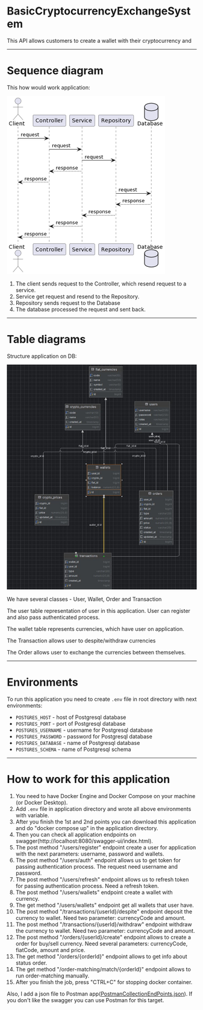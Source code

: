 # BasicCryptocurrencyExchangeSystem
This API allows customers to create a wallet with their cryptocurrency and 


___
# Sequence diagram
This how would work application:

<img src="docs/sequence_diagram.png" alt=""/>

1. The client sends request to the Controller, which resend request to a service.
2. Service get request and resend to the Repository.
3. Repository sends request to the Database
4. The database processed the request and sent back.
___

# Table diagrams
Structure application on DB:

<img src="docs/tables_diagram.jpg" alt=""/>

We have several classes - User, Wallet, Order and Transaction

The user table representation of user in this application. User can register and also pass authenticated process. 

The wallet table represents currencies, which have user on application.

The Transaction allows user to despite/withdraw currencies

The Order allows user to exchange the currencies between themselves.


___

# Environments

To run this application you need to create `.env` file in root directory with next environments:
* `POSTGRES_HOST` - host of Postgresql database
* `POSTGRES_PORT` - port of Postgresql database
* `POSTGRES_USERNAME` - username for Postgresql database
* `POSTGRES_PASSWORD` - password for Postgresql database
* `POSTGRES_DATABASE` - name of Postgresql database
* `POSTGRES_SCHEMA` - name of Postgresql schema


___

# How to work for this application
1. You need to have Docker Engine and Docker Compose on your machine (or Docker Desktop).
2. Add `.env` file in application directory and wrote all above environments with variable.
3. After you finish the 1st and 2nd points you can download this application and do "docker compose up" in the application directory.
4. Then you can check all application endpoints on swagger(http://localhost:8080/swagger-ui/index.html).
5. The post method "/users/register" endpoint create a user for application with the next parameters: username, password and wallets.
6. The post method "/users/auth" endpoint allows us to get token for passing authentication process. The request need username and password.
7. The post method "/users/refresh" endpoint allows us to refresh token for passing authentication process. Need a refresh token.
8. The post method "/users/wallets" endpoint create a wallet with currency.
9. The get method "/users/wallets" endpoint get all wallets that user have.
10. The post method "/transactions/{userId}/despite" endpoint deposit the currency to wallet. Need two parameter: currencyCode and amount.
11. The post method "/transactions/{userId}/withdraw" endpoint withdraw the currency to wallet. Need two parameter: currencyCode and amount.
12. The post method "/orders/{userId}/create" endpoint allows to create a order for buy/sell currency. Need several parameters: currencyCode, fiatCode, amount and price.
13. The get method "/orders/{orderId}" endpoint allows to get info about status order.
14. The get method "/order-matching/match/{orderId}" endpoint allows to run order-matching manually.
15. After you finish the job, press "CTRL+C" for stopping docker container.

Also, I add a json file to Postman app([PostmanCollectionEndPoints.json](CryptoCurrency.postman_collection.json)). If you don't like the swagger you can use Postman for this target.

